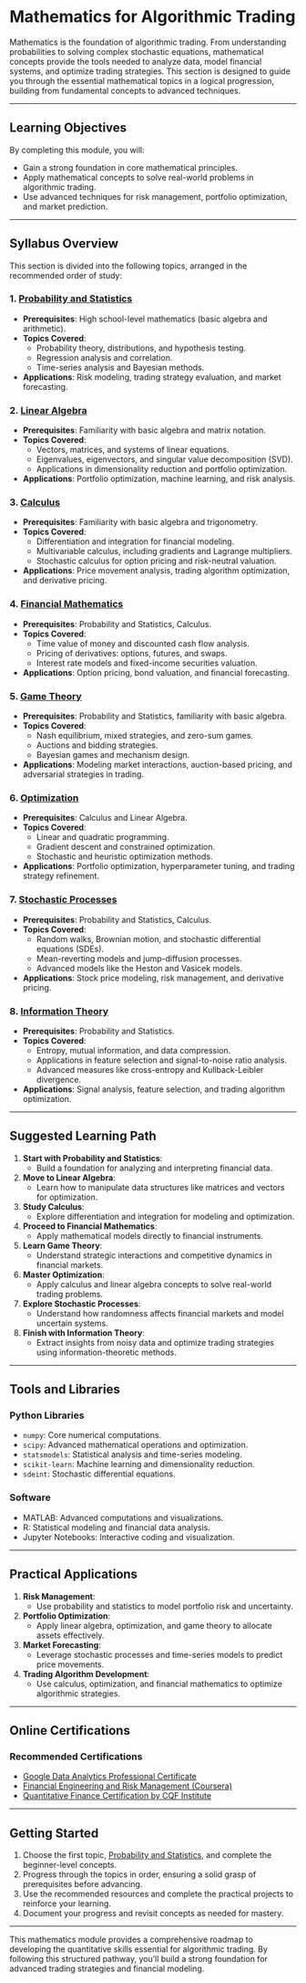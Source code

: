 # Mathematics for Algorithmic Trading

Mathematics is the foundation of algorithmic trading. From understanding probabilities to solving complex stochastic equations, mathematical concepts provide the tools needed to analyze data, model financial systems, and optimize trading strategies. This section is designed to guide you through the essential mathematical topics in a logical progression, building from fundamental concepts to advanced techniques.

---

## Learning Objectives

By completing this module, you will:
- Gain a strong foundation in core mathematical principles.
- Apply mathematical concepts to solve real-world problems in algorithmic trading.
- Use advanced techniques for risk management, portfolio optimization, and market prediction.

---

## Syllabus Overview

This section is divided into the following topics, arranged in the recommended order of study:

### 1. [Probability and Statistics](probability-statistics/README.md)
- **Prerequisites**: High school-level mathematics (basic algebra and arithmetic).
- **Topics Covered**:
  - Probability theory, distributions, and hypothesis testing.
  - Regression analysis and correlation.
  - Time-series analysis and Bayesian methods.
- **Applications**: Risk modeling, trading strategy evaluation, and market forecasting.

### 2. [Linear Algebra](linear-algebra/README.md)
- **Prerequisites**: Familiarity with basic algebra and matrix notation.
- **Topics Covered**:
  - Vectors, matrices, and systems of linear equations.
  - Eigenvalues, eigenvectors, and singular value decomposition (SVD).
  - Applications in dimensionality reduction and portfolio optimization.
- **Applications**: Portfolio optimization, machine learning, and risk analysis.

### 3. [Calculus](calculus/README.md)
- **Prerequisites**: Familiarity with basic algebra and trigonometry.
- **Topics Covered**:
  - Differentiation and integration for financial modeling.
  - Multivariable calculus, including gradients and Lagrange multipliers.
  - Stochastic calculus for option pricing and risk-neutral valuation.
- **Applications**: Price movement analysis, trading algorithm optimization, and derivative pricing.

### 4. [Financial Mathematics](financial-mathematics/README.md)
- **Prerequisites**: Probability and Statistics, Calculus.
- **Topics Covered**:
  - Time value of money and discounted cash flow analysis.
  - Pricing of derivatives: options, futures, and swaps.
  - Interest rate models and fixed-income securities valuation.
- **Applications**: Option pricing, bond valuation, and financial forecasting.

### 5. [Game Theory](game-theory/README.md)
- **Prerequisites**: Probability and Statistics, familiarity with basic algebra.
- **Topics Covered**:
  - Nash equilibrium, mixed strategies, and zero-sum games.
  - Auctions and bidding strategies.
  - Bayesian games and mechanism design.
- **Applications**: Modeling market interactions, auction-based pricing, and adversarial strategies in trading.

### 6. [Optimization](optimisation/README.md)
- **Prerequisites**: Calculus and Linear Algebra.
- **Topics Covered**:
  - Linear and quadratic programming.
  - Gradient descent and constrained optimization.
  - Stochastic and heuristic optimization methods.
- **Applications**: Portfolio optimization, hyperparameter tuning, and trading strategy refinement.

### 7. [Stochastic Processes](stochastic-processes/README.md)
- **Prerequisites**: Probability and Statistics, Calculus.
- **Topics Covered**:
  - Random walks, Brownian motion, and stochastic differential equations (SDEs).
  - Mean-reverting models and jump-diffusion processes.
  - Advanced models like the Heston and Vasicek models.
- **Applications**: Stock price modeling, risk management, and derivative pricing.

### 8. [Information Theory](information-theory/README.md)
- **Prerequisites**: Probability and Statistics.
- **Topics Covered**:
  - Entropy, mutual information, and data compression.
  - Applications in feature selection and signal-to-noise ratio analysis.
  - Advanced measures like cross-entropy and Kullback-Leibler divergence.
- **Applications**: Signal analysis, feature selection, and trading algorithm optimization.

---

## Suggested Learning Path

1. **Start with Probability and Statistics**:
   - Build a foundation for analyzing and interpreting financial data.
2. **Move to Linear Algebra**:
   - Learn how to manipulate data structures like matrices and vectors for optimization.
3. **Study Calculus**:
   - Explore differentiation and integration for modeling and optimization.
4. **Proceed to Financial Mathematics**:
   - Apply mathematical models directly to financial instruments.
5. **Learn Game Theory**:
   - Understand strategic interactions and competitive dynamics in financial markets.
6. **Master Optimization**:
   - Apply calculus and linear algebra concepts to solve real-world trading problems.
7. **Explore Stochastic Processes**:
   - Understand how randomness affects financial markets and model uncertain systems.
8. **Finish with Information Theory**:
   - Extract insights from noisy data and optimize trading strategies using information-theoretic methods.

---

## Tools and Libraries

### Python Libraries
- `numpy`: Core numerical computations.
- `scipy`: Advanced mathematical operations and optimization.
- `statsmodels`: Statistical analysis and time-series modeling.
- `scikit-learn`: Machine learning and dimensionality reduction.
- `sdeint`: Stochastic differential equations.

### Software
- MATLAB: Advanced computations and visualizations.
- R: Statistical modeling and financial data analysis.
- Jupyter Notebooks: Interactive coding and visualization.

---

## Practical Applications

1. **Risk Management**:
   - Use probability and statistics to model portfolio risk and uncertainty.
2. **Portfolio Optimization**:
   - Apply linear algebra, optimization, and game theory to allocate assets effectively.
3. **Market Forecasting**:
   - Leverage stochastic processes and time-series models to predict price movements.
4. **Trading Algorithm Development**:
   - Use calculus, optimization, and financial mathematics to optimize algorithmic strategies.

---

## Online Certifications

### Recommended Certifications
- [Google Data Analytics Professional Certificate](https://grow.google/certificates/data-analytics/)
- [Financial Engineering and Risk Management (Coursera)](https://www.coursera.org/)
- [Quantitative Finance Certification by CQF Institute](https://www.cqfinstitute.org/)

---

## Getting Started

1. Choose the first topic, [Probability and Statistics](probability-statistics/README.md), and complete the beginner-level concepts.
2. Progress through the topics in order, ensuring a solid grasp of prerequisites before advancing.
3. Use the recommended resources and complete the practical projects to reinforce your learning.
4. Document your progress and revisit concepts as needed for mastery.

---

This mathematics module provides a comprehensive roadmap to developing the quantitative skills essential for algorithmic trading. By following this structured pathway, you’ll build a strong foundation for advanced trading strategies and financial modeling.
